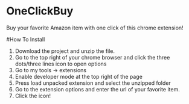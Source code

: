 # OneClickBuy
Buy your favorite Amazon item with one click of this chrome extension!

#How To Install
1. Download the project and unzip the file. 
2. Go to the top right of your chrome browser and click the three dots/three lines icon to open options
3. Go to my tools -> extensions
4. Enable developer mode at the top right of the page
5. Press load unpacked extension and select the unzipped folder
6. Go to the extension options and enter the url of your favorite item.
7. Click the icon!


